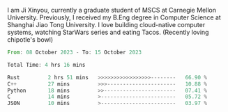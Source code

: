 I am Ji Xinyou, currently a graduate student of MSCS at Carnegie Mellon University. Previously, I received my B.Eng degree in Computer Science at Shanghai Jiao Tong University.
I love building cloud-native computer systems, watching StarWars series and eating Tacos. (Recently loving chipotle's bowl)

<!--START_SECTION:waka-->

```rust
From: 08 October 2023 - To: 15 October 2023

Total Time: 4 hrs 16 mins

Rust         2 hrs 51 mins   >>>>>>>>>>>>>>>>>--------   66.90 %
C++          27 mins         >>>----------------------   10.88 %
Python       18 mins         >>-----------------------   07.41 %
C            14 mins         >------------------------   05.72 %
JSON         10 mins         >------------------------   03.97 %
```

<!--END_SECTION:waka-->
